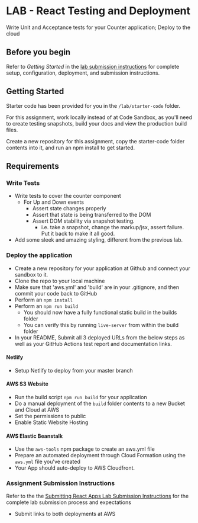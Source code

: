 # LAB - React Testing and Deployment

Write Unit and Acceptance tests for your Counter application; Deploy to the cloud

## Before you begin

Refer to *Getting Started*  in the [lab submission instructions](../../../reference/submission-instructions/labs/README.md) for complete setup, configuration, deployment, and submission instructions.

## Getting Started

Starter code has been provided for you in the `/lab/starter-code` folder.

For this assignment, work locally instead of at Code Sandbox, as you'll need to create testing snapshots, build your docs and view the production build files.

Create a new repository for this assignment, copy the starter-code folder contents into it, and run an npm install to get started.

## Requirements

### Write Tests

* Write tests to cover the counter component
  * For Up and Down events
    * Assert state changes properly
    * Assert that state is being transferred to the DOM
    * Assert DOM stability via snapshot testing.
      * i.e. take a snapshot, change the markup/jsx, assert failure.  Put it back to make it all good.
* Add some sleek and amazing styling, different from the previous lab.

### Deploy the application

* Create a new repository for your application at Github and connect your sandbox to it.
* Clone the repo to your local machine
* Make sure that 'aws.yml' and 'build' are in your .gitignore, and then commit your code back to GitHub
* Perform an `npm install`
* Perform an `npm run build`
  * You should now have a fully functional static build in the builds folder
  * You can verify this by running `live-server` from within the build folder
* In your README, Submit all 3 deployed URLs from the below steps as well as your GitHub Actions test report and documentation links.

#### Netlify

* Setup Netlify to deploy from your master branch

#### AWS S3 Website

* Run the build script `npm run build` for your application
* Do a manual deployment of the `build` folder contents to a new Bucket and Cloud at AWS
* Set the permissions to public
* Enable Static Website Hosting

#### AWS Elastic Beanstalk

* Use the `aws-tools` npm package to create an aws.yml file
* Prepare an automated deployment through Cloud Formation using the `aws.yml` file you've created
* Your App should auto-deploy to AWS Cloudfront.

### Assignment Submission Instructions

Refer to the the [Submitting React Apps Lab Submission Instructions](../../../reference/submission-instructions/labs/react-apps.md) for the complete lab submission process and expectations


* Submit links to both deployments at AWS
